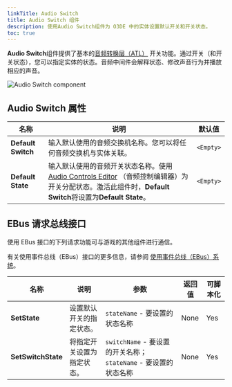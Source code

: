 ```yaml
---
linkTitle: Audio Switch
title: Audio Switch 组件
description: 使用Audio Switch组件为 O3DE 中的实体设置默认开关和开关状态。
toc: true
---
```


**Audio Switch**组件提供了基本的[音频转换层（ATL）](/docs/user-guide/interactivity/audio/audio-translation-layer) 开关功能。通过开关（和开关状态），您可以指定实体的状态。音频中间件会解释状态、修改声音行为并播放相应的声音。

![Audio Switch component](/images/user-guide/component/audio/component-audio-switch1.png)

## Audio Switch 属性

| 名称 | 说明 | 默认值 |
|------|-------------|---------|
| **Default Switch** | 输入默认使用的音频交换机名称。您可以将任何音频交换机与实体关联。 | `<Empty>` |
| **Default State** | 输入默认使用的音频开关状态名称。使用 [Audio Controls Editor](/docs/user-guide/interactivity/audio/audio-controls-editor) （音频控制编辑器）为开关分配状态。激活此组件时，**Default Switch**将设置为**Default State**。 | `<Empty>` |

## EBus 请求总线接口

使用 EBus 接口的下列请求功能可与游戏的其他组件进行通信。

有关使用事件总线（EBus）接口的更多信息，请参阅 [使用事件总线（EBus）系统](/docs/user-guide/programming/messaging/ebus)。

| 名称 | 说明 | 参数 | 返回值 | 可脚本化 |
|------|-------------|------------|--------|------------|
| **SetState** | 设置默认开关的指定状态。 | `stateName` - 要设置的状态名称  | None | Yes |
| **SetSwitchState** | 将指定开关设置为指定状态。 | `switchName` - 要设置的开关名称； `stateName` - 要设置的状态名称 | None | Yes |
